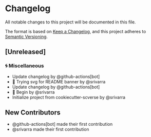 # Changelog

All notable changes to this project will be documented in this file.

The format is based on [Keep a Changelog](https://keepachangelog.com/en/1.0.0/),
and this project adheres to [Semantic Versioning](https://semver.org/spec/v2.0.0.html).

## [Unreleased]

### <!-- 5 --> 🌀 Miscellaneous
- Update changelog by @github-actions[bot]
- 📝 Trying svg for README banner by @srivarra
- Update changelog by @github-actions[bot]
- 🎉 Begin by @srivarra
- Initialize project from cookiecutter-scverse by @srivarra

## New Contributors
* @github-actions[bot] made their first contribution
* @srivarra made their first contribution
